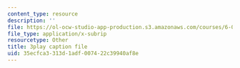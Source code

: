 ```yaml
---
content_type: resource
description: ''
file: https://ol-ocw-studio-app-production.s3.amazonaws.com/courses/6-042j-mathematics-for-computer-science-spring-2015/35ecfca3313d1adf007422c39940af8e_et3FOZdI6pk.srt
file_type: application/x-subrip
resourcetype: Other
title: 3play caption file
uid: 35ecfca3-313d-1adf-0074-22c39940af8e
---
```

